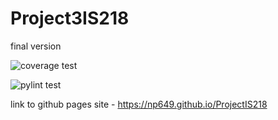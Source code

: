 # Project3IS218
final version



![coverage test](https://user-images.githubusercontent.com/65683440/146263357-df05bc2c-0830-4777-837e-8eba0b88b363.png)


![pylint test](https://user-images.githubusercontent.com/65683440/146263366-f471e770-43f5-4f30-a4c4-e996f528a038.png)


link to github pages site - https://np649.github.io/ProjectIS218
